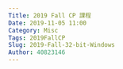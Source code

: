 ```yaml
---
Title: 2019 Fall CP 課程
Date: 2019-11-05 11:00
Category: Misc
Tags: 2019FallCP
Slug: 2019-Fall-32-bit-Windows
Author: 40823146
---
```


<!-- PELICAN_END_SUMMARY -->

